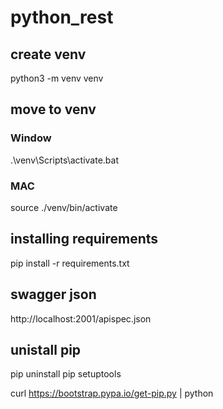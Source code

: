 # python_rest

## create venv
python3 -m venv venv

## move to venv
### Window
.\venv\Scripts\activate.bat

### MAC
source ./venv/bin/activate

## installing requirements
pip install -r requirements.txt

## swagger json
http://localhost:2001/apispec.json


## unistall pip
pip uninstall pip setuptools

curl https://bootstrap.pypa.io/get-pip.py | python
